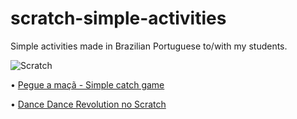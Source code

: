 # scratch-simple-activities
Simple activities made in Brazilian Portuguese to/with my students.

![Scratch](https://juniortech.org/wp-content/uploads/2020/09/Scratch-cat-logo-300x300px.png) 

• [Pegue a maçã - Simple catch game](https://scratch.mit.edu/projects/1138353670/)

• [Dance Dance Revolution no Scratch](https://scratch.mit.edu/projects/1193029139/)
